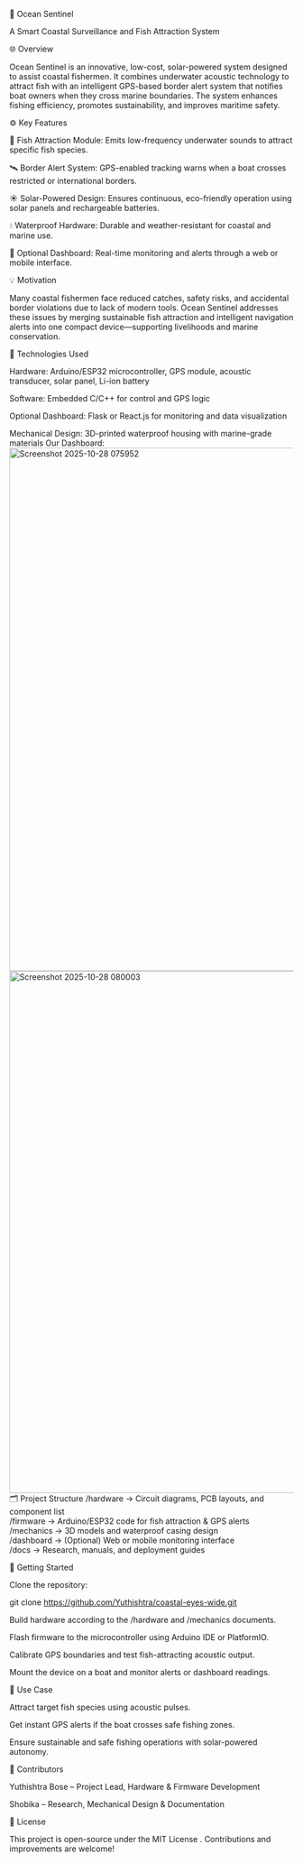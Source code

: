 🌊 Ocean Sentinel

A Smart Coastal Surveillance and Fish Attraction System

🌐 Overview

Ocean Sentinel is an innovative, low-cost, solar-powered system designed to assist coastal fishermen. It combines underwater acoustic technology to attract fish with an intelligent GPS-based border alert system that notifies boat owners when they cross marine boundaries. The system enhances fishing efficiency, promotes sustainability, and improves maritime safety.

⚙️ Key Features

🎣 Fish Attraction Module: Emits low-frequency underwater sounds to attract specific fish species.

🛰️ Border Alert System: GPS-enabled tracking warns when a boat crosses restricted or international borders.

☀️ Solar-Powered Design: Ensures continuous, eco-friendly operation using solar panels and rechargeable batteries.

💧 Waterproof Hardware: Durable and weather-resistant for coastal and marine use.

📡 Optional Dashboard: Real-time monitoring and alerts through a web or mobile interface.

💡 Motivation

Many coastal fishermen face reduced catches, safety risks, and accidental border violations due to lack of modern tools. Ocean Sentinel addresses these issues by merging sustainable fish attraction and intelligent navigation alerts into one compact device—supporting livelihoods and marine conservation.

🧰 Technologies Used

Hardware: Arduino/ESP32 microcontroller, GPS module, acoustic transducer, solar panel, Li-ion battery

Software: Embedded C/C++ for control and GPS logic

Optional Dashboard: Flask or React.js for monitoring and data visualization

Mechanical Design: 3D-printed waterproof housing with marine-grade materials
Our Dashboard:
<img width="1906" height="928" alt="Screenshot 2025-10-28 075952" src="https://github.com/user-attachments/assets/556a37a3-1539-4cdb-980a-a2ad39c8ceb4" />
<img width="1873" height="926" alt="Screenshot 2025-10-28 080003" src="https://github.com/user-attachments/assets/0db82a9c-df55-4ede-aad9-e2334839f366" />
🗂️ Project Structure
/hardware      → Circuit diagrams, PCB layouts, and component list  
/firmware      → Arduino/ESP32 code for fish attraction & GPS alerts  
/mechanics     → 3D models and waterproof casing design  
/dashboard     → (Optional) Web or mobile monitoring interface  
/docs          → Research, manuals, and deployment guides  

🚀 Getting Started

Clone the repository:

git clone https://github.com/Yuthishtra/coastal-eyes-wide.git


Build hardware according to the /hardware and /mechanics documents.

Flash firmware to the microcontroller using Arduino IDE or PlatformIO.

Calibrate GPS boundaries and test fish-attracting acoustic output.

Mount the device on a boat and monitor alerts or dashboard readings.


🧭 Use Case

Attract target fish species using acoustic pulses.

Get instant GPS alerts if the boat crosses safe fishing zones.

Ensure sustainable and safe fishing operations with solar-powered autonomy.

👥 Contributors

Yuthishtra Bose – Project Lead, Hardware & Firmware Development

Shobika – Research, Mechanical Design & Documentation

📜 License

This project is open-source under the MIT License
. Contributions and improvements are welcome!
